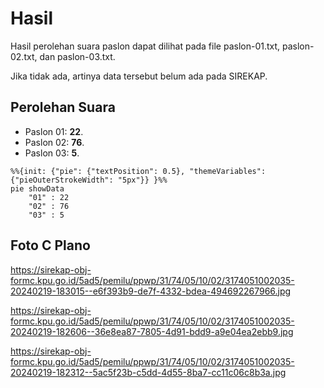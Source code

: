 # Hasil

Hasil perolehan suara paslon dapat dilihat pada file paslon-01.txt, paslon-02.txt, dan paslon-03.txt.

Jika tidak ada, artinya data tersebut belum ada pada SIREKAP.

## Perolehan Suara

 * Paslon 01: **22**.
 * Paslon 02: **76**.
 * Paslon 03: **5**.

```mermaid
%%{init: {"pie": {"textPosition": 0.5}, "themeVariables": {"pieOuterStrokeWidth": "5px"}} }%%
pie showData
    "01" : 22
    "02" : 76
    "03" : 5
```
## Foto C Plano

https://sirekap-obj-formc.kpu.go.id/5ad5/pemilu/ppwp/31/74/05/10/02/3174051002035-20240219-183015--e6f393b9-de7f-4332-bdea-494692267966.jpg

https://sirekap-obj-formc.kpu.go.id/5ad5/pemilu/ppwp/31/74/05/10/02/3174051002035-20240219-182606--36e8ea87-7805-4d91-bdd9-a9e04ea2ebb9.jpg

https://sirekap-obj-formc.kpu.go.id/5ad5/pemilu/ppwp/31/74/05/10/02/3174051002035-20240219-182312--5ac5f23b-c5dd-4d55-8ba7-cc11c06c8b3a.jpg
